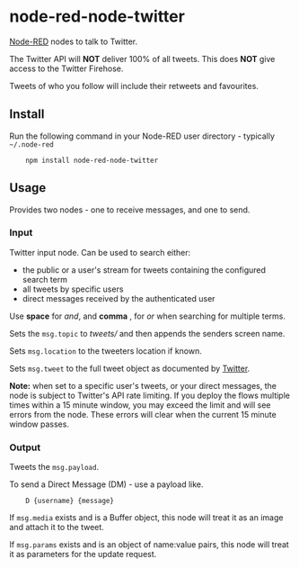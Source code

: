 node-red-node-twitter
=====================

<a href="http://nodered.org" target="_new">Node-RED</a> nodes to talk to Twitter.

The Twitter API will **NOT** deliver 100% of all tweets. This does **NOT** give access to the Twitter Firehose.

Tweets of who you follow will include their retweets and favourites.

Install
-------

Run the following command in your Node-RED user directory - typically `~/.node-red`

        npm install node-red-node-twitter

Usage
-----

Provides two nodes - one to receive messages, and one to send.

### Input

Twitter input node. Can be used to search either:

 - the public or a user's stream for tweets containing the configured search term
 - all tweets by specific users
 - direct messages received by the authenticated user

Use **space** for *and*, and **comma** , for *or* when searching for multiple terms.

Sets the `msg.topic` to *tweets/* and then appends the senders screen name.

Sets `msg.location` to the tweeters location if known.

Sets `msg.tweet` to the full tweet object as documented by <a href="https://dev.twitter.com/overview/api/tweets">Twitter</a>.

**Note:** when set to a specific user's tweets, or your direct messages, the node is subject to
Twitter's API rate limiting. If you deploy the flows multiple times within a 15 minute window, you may
exceed the limit and will see errors from the node. These errors will clear when the current 15 minute window
passes.


### Output

Tweets the `msg.payload`.

To send a Direct Message (DM) - use a payload like.

        D {username} {message}

If `msg.media` exists and is a Buffer object, this node will treat it as an image and attach it to the tweet.

If `msg.params` exists and is an object of name:value pairs, this node will treat it as parameters for the update request.

